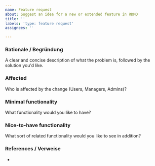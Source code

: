 ```yaml
---
name: Feature request
about: Suggest an idea for a new or extended feature in RDMO
title: ''
labels: 'type: feature request'
assignees: ''

---
```


### Rationale / Begründung

A clear and concise description of what the problem is, followed by the solution you'd like.

### Affected 

Who is affected by the change (Users, Managers, Admins)?

### Minimal functionality

What functionality would you like to have?

### Nice-to-have functionality

What sort of related functionality would you like to see in addition?

### References / Verweise

* 
